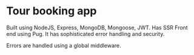 # Tour booking app

Built using NodeJS, Express, MongoDB, Mongoose, JWT. Has SSR Front end using Pug.
It has sophisticated error handling and security.

Errors are handled using a global middleware.

